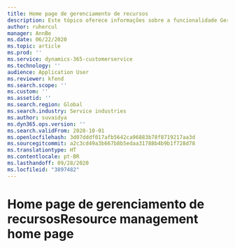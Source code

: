 ```yaml
---
title: Home page de gerenciamento de recursos
description: Este tópico oferece informações sobre a funcionalidade Gerenciamento de recursos em Operações do projeto do Dynamics 365.
author: ruhercul
manager: AnnBe
ms.date: 06/22/2020
ms.topic: article
ms.prod: ''
ms.service: dynamics-365-customerservice
ms.technology: ''
audience: Application User
ms.reviewer: kfend
ms.search.scope: ''
ms.custom: ''
ms.assetid: ''
ms.search.region: Global
ms.search.industry: Service industries
ms.author: suvaidya
ms.dyn365.ops.version: ''
ms.search.validFrom: 2020-10-01
ms.openlocfilehash: 3d07dddf017afb5642ca96883b78f8719217aa3d
ms.sourcegitcommit: a2c3cd49a3b667b8b5edaa31788b4b9b1f728d78
ms.translationtype: HT
ms.contentlocale: pt-BR
ms.lasthandoff: 09/28/2020
ms.locfileid: "3897482"
---
```

# <a name="resource-management-home-page"></a><span data-ttu-id="954b1-103">Home page de gerenciamento de recursos</span><span class="sxs-lookup"><span data-stu-id="954b1-103">Resource management home page</span></span>
